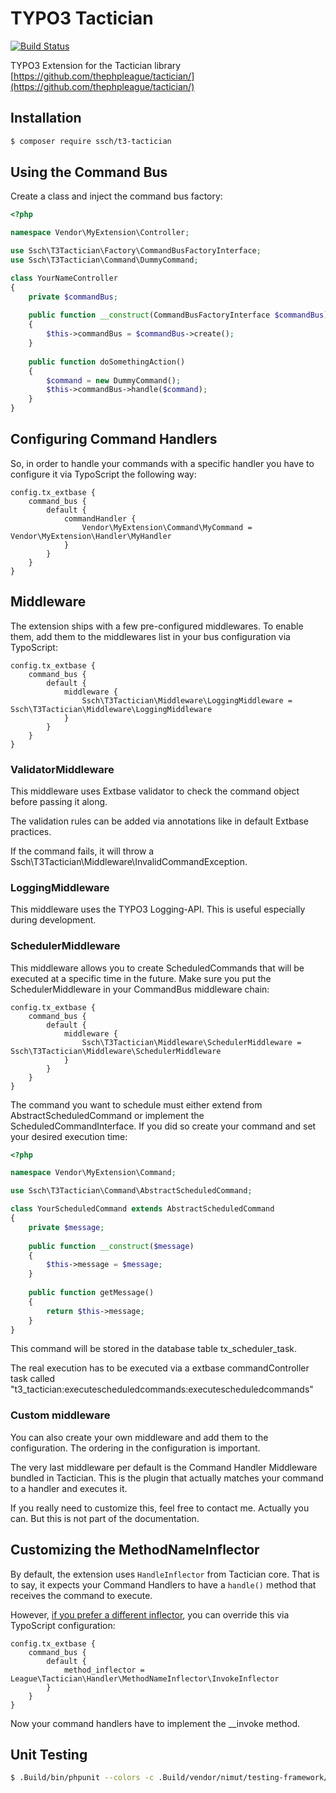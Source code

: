 # TYPO3 Tactician
[![Build Status](https://travis-ci.org/sabbelasichon/t3_tactician.png)](https://travis-ci.org/sabbelasichon/t3_tactician)

TYPO3 Extension for the Tactician library
[https://github.com/thephpleague/tactician/](https://github.com/thephpleague/tactician/)

## Installation

```bash
$ composer require ssch/t3-tactician
```

## Using the Command Bus

Create a class and inject the command bus factory:

```php
<?php

namespace Vendor\MyExtension\Controller;

use Ssch\T3Tactician\Factory\CommandBusFactoryInterface;
use Ssch\T3Tactician\Command\DummyCommand;

class YourNameController
{
    private $commandBus;
    
    public function __construct(CommandBusFactoryInterface $commandBus)
    {
        $this->commandBus = $commandBus->create();
    }
    
    public function doSomethingAction()
    {
        $command = new DummyCommand();
        $this->commandBus->handle($command);
    }
}
```

## Configuring Command Handlers
So, in order to handle your commands with a specific handler you have to configure it via TypoScript the following way:

```
config.tx_extbase {
    command_bus {
        default {
            commandHandler {
                Vendor\MyExtension\Command\MyCommand = Vendor\MyExtension\Handler\MyHandler
            }
        }
    }
}
```

## Middleware

The extension ships with a few pre-configured middlewares.
To enable them, add them to the middlewares list in your bus configuration via TypoScript:

```
config.tx_extbase {
    command_bus {
        default {
            middleware {
                Ssch\T3Tactician\Middleware\LoggingMiddleware = Ssch\T3Tactician\Middleware\LoggingMiddleware
            }
        }
    }
}
```

### ValidatorMiddleware
This middleware uses Extbase validator to check the command object before passing it along.

The validation rules can be added via annotations like in default Extbase practices.

If the command fails, it will throw a Ssch\T3Tactician\Middleware\InvalidCommandException. 

### LoggingMiddleware
This middleware uses the TYPO3 Logging-API. This is useful especially during development.

### SchedulerMiddleware
This middleware allows you to create ScheduledCommands that will be executed at a specific time in the future.
Make sure you put the SchedulerMiddleware in your CommandBus middleware chain:

```
config.tx_extbase {
    command_bus {
        default {
            middleware {
                Ssch\T3Tactician\Middleware\SchedulerMiddleware = Ssch\T3Tactician\Middleware\SchedulerMiddleware
            }
        }
    }
}
```

The command you want to schedule must either extend from AbstractScheduledCommand or implement the ScheduledCommandInterface.
If you did so create your command and set your desired execution time: 

```php
<?php

namespace Vendor\MyExtension\Command;

use Ssch\T3Tactician\Command\AbstractScheduledCommand;

class YourScheduledCommand extends AbstractScheduledCommand
{
    private $message;
    
    public function __construct($message)
    {
        $this->message = $message;
    }
    
    public function getMessage() 
    {
        return $this->message;
    }
}
```

This command will be stored in the database table tx_scheduler_task.

The real execution has to be executed via a extbase commandController task called "t3_tactician:executescheduledcommands:executescheduledcommands"  

### Custom middleware
You can also create your own middleware and add them to the configuration.
The ordering in the configuration is important.

The very last middleware per default is the Command Handler Middleware bundled in Tactician.
This is the plugin that actually matches your command to a handler and executes it.

If you really need to customize this, feel free to contact me. Actually you can. But this is not part of the documentation. 

## Customizing the MethodNameInflector

By default, the extension uses `HandleInflector` from Tactician core. That is to say, it expects your Command Handlers to have a `handle()` method that receives the command to execute.

However, [if you prefer a different inflector](http://tactician.thephpleague.com/tweaking-tactician/), you can override this via TypoScript configuration:

```
config.tx_extbase {
    command_bus {
        default {
            method_inflector = League\Tactician\Handler\MethodNameInflector\InvokeInflector
        }
    }    
}
```

Now your command handlers have to implement the __invoke method.

## Unit Testing
``` bash
$ .Build/bin/phpunit --colors -c .Build/vendor/nimut/testing-framework/res/Configuration/UnitTests.xml Tests/Unit/
```
